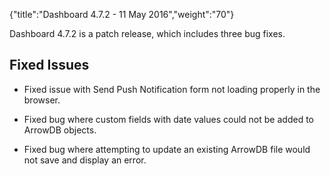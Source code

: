 {"title":"Dashboard 4.7.2 - 11 May 2016","weight":"70"} 

Dashboard 4.7.2 is a patch release, which includes three bug fixes.

## Fixed Issues

*   Fixed issue with Send Push Notification form not loading properly in the browser.
    
*   Fixed bug where custom fields with date values could not be added to ArrowDB objects.
    
*   Fixed bug where attempting to update an existing ArrowDB file would not save and display an error.